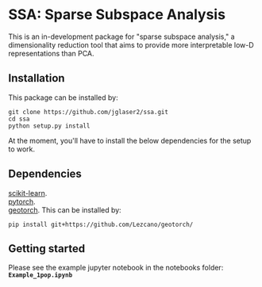 # SSA: Sparse Subspace Analysis

This is an in-development package for "sparse subspace analysis," a dimensionality reduction tool that aims to provide more interpretable low-D representations than PCA.

## Installation

This package can be installed by: 
```buildoutcfg
git clone https://github.com/jglaser2/ssa.git
cd ssa
python setup.py install
```

At the moment, you'll have to install the below dependencies for the setup to work.

## Dependencies

[scikit-learn](https://scikit-learn.org/stable/install.html#install-official-release). <br>
[pytorch](https://pytorch.org/). <br>
[geotorch](https://github.com/Lezcano/geotorch). This can be installed by:
```
pip install git+https://github.com/Lezcano/geotorch/
```

## Getting started
Please see the example jupyter notebook in the notebooks folder: **`Example_1pop.ipynb`**
